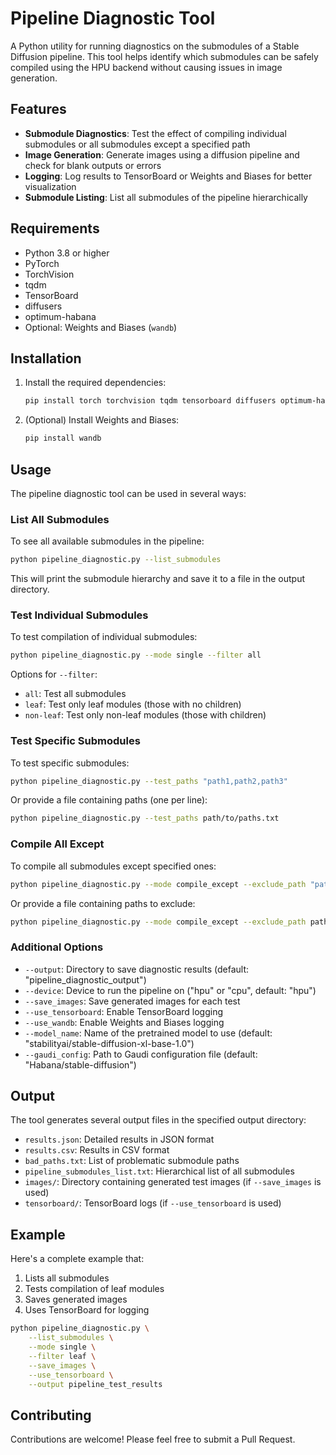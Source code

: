 # Pipeline Diagnostic Tool

A Python utility for running diagnostics on the submodules of a Stable Diffusion pipeline. This tool helps identify which submodules can be safely compiled using the HPU backend without causing issues in image generation.

## Features

- **Submodule Diagnostics**: Test the effect of compiling individual submodules or all submodules except a specified path
- **Image Generation**: Generate images using a diffusion pipeline and check for blank outputs or errors
- **Logging**: Log results to TensorBoard or Weights and Biases for better visualization
- **Submodule Listing**: List all submodules of the pipeline hierarchically

## Requirements

- Python 3.8 or higher
- PyTorch
- TorchVision
- tqdm
- TensorBoard
- diffusers
- optimum-habana
- Optional: Weights and Biases (`wandb`)

## Installation

1. Install the required dependencies:
   ```bash
   pip install torch torchvision tqdm tensorboard diffusers optimum-habana
   ```
2. (Optional) Install Weights and Biases:
   ```bash
   pip install wandb
   ```

## Usage

The pipeline diagnostic tool can be used in several ways:

### List All Submodules

To see all available submodules in the pipeline:

```bash
python pipeline_diagnostic.py --list_submodules
```

This will print the submodule hierarchy and save it to a file in the output directory.

### Test Individual Submodules

To test compilation of individual submodules:

```bash
python pipeline_diagnostic.py --mode single --filter all
```

Options for `--filter`:
- `all`: Test all submodules
- `leaf`: Test only leaf modules (those with no children)
- `non-leaf`: Test only non-leaf modules (those with children)

### Test Specific Submodules

To test specific submodules:

```bash
python pipeline_diagnostic.py --test_paths "path1,path2,path3"
```

Or provide a file containing paths (one per line):

```bash
python pipeline_diagnostic.py --test_paths path/to/paths.txt
```

### Compile All Except

To compile all submodules except specified ones:

```bash
python pipeline_diagnostic.py --mode compile_except --exclude_path "path1,path2"
```

Or provide a file containing paths to exclude:

```bash
python pipeline_diagnostic.py --mode compile_except --exclude_path path/to/exclude_paths.txt
```

### Additional Options

- `--output`: Directory to save diagnostic results (default: "pipeline_diagnostic_output")
- `--device`: Device to run the pipeline on ("hpu" or "cpu", default: "hpu")
- `--save_images`: Save generated images for each test
- `--use_tensorboard`: Enable TensorBoard logging
- `--use_wandb`: Enable Weights and Biases logging
- `--model_name`: Name of the pretrained model to use (default: "stabilityai/stable-diffusion-xl-base-1.0")
- `--gaudi_config`: Path to Gaudi configuration file (default: "Habana/stable-diffusion")

## Output

The tool generates several output files in the specified output directory:

- `results.json`: Detailed results in JSON format
- `results.csv`: Results in CSV format
- `bad_paths.txt`: List of problematic submodule paths
- `pipeline_submodules_list.txt`: Hierarchical list of all submodules
- `images/`: Directory containing generated test images (if `--save_images` is used)
- `tensorboard/`: TensorBoard logs (if `--use_tensorboard` is used)

## Example

Here's a complete example that:
1. Lists all submodules
2. Tests compilation of leaf modules
3. Saves generated images
4. Uses TensorBoard for logging

```bash
python pipeline_diagnostic.py \
    --list_submodules \
    --mode single \
    --filter leaf \
    --save_images \
    --use_tensorboard \
    --output pipeline_test_results
```

## Contributing

Contributions are welcome! Please feel free to submit a Pull Request. 